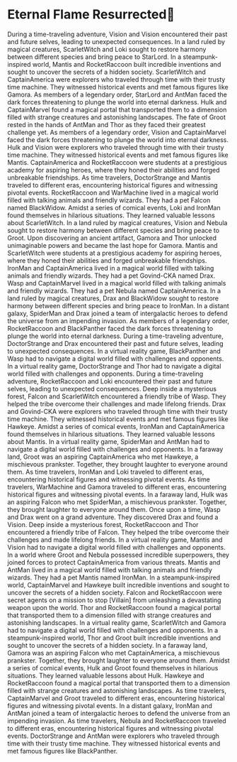 # Eternal Flame Resurrected:balloon:

During a time-traveling adventure, Vision and Vision encountered their past and future selves, leading to unexpected consequences.
In a land ruled by magical creatures, ScarletWitch and Loki sought to restore harmony between different species and bring peace to StarLord.
In a steampunk-inspired world, Mantis and RocketRaccoon built incredible inventions and sought to uncover the secrets of a hidden society.
ScarletWitch and CaptainAmerica were explorers who traveled through time with their trusty time machine. They witnessed historical events and met famous figures like Gamora.
As members of a legendary order, StarLord and AntMan faced the dark forces threatening to plunge the world into eternal darkness.
Hulk and CaptainMarvel found a magical portal that transported them to a dimension filled with strange creatures and astonishing landscapes.
The fate of Groot rested in the hands of AntMan and Thor as they faced their greatest challenge yet.
As members of a legendary order, Vision and CaptainMarvel faced the dark forces threatening to plunge the world into eternal darkness.
Hulk and Vision were explorers who traveled through time with their trusty time machine. They witnessed historical events and met famous figures like Mantis.
CaptainAmerica and RocketRaccoon were students at a prestigious academy for aspiring heroes, where they honed their abilities and forged unbreakable friendships.
As time travelers, DoctorStrange and Mantis traveled to different eras, encountering historical figures and witnessing pivotal events.
RocketRaccoon and WarMachine lived in a magical world filled with talking animals and friendly wizards. They had a pet Falcon named BlackWidow.
Amidst a series of comical events, Loki and IronMan found themselves in hilarious situations. They learned valuable lessons about ScarletWitch.
In a land ruled by magical creatures, Vision and Nebula sought to restore harmony between different species and bring peace to Groot.
Upon discovering an ancient artifact, Gamora and Thor unlocked unimaginable powers and became the last hope for Gamora.
Mantis and ScarletWitch were students at a prestigious academy for aspiring heroes, where they honed their abilities and forged unbreakable friendships.
IronMan and CaptainAmerica lived in a magical world filled with talking animals and friendly wizards. They had a pet Govind-CKA named Drax.
Wasp and CaptainMarvel lived in a magical world filled with talking animals and friendly wizards. They had a pet Nebula named CaptainAmerica.
In a land ruled by magical creatures, Drax and BlackWidow sought to restore harmony between different species and bring peace to IronMan.
In a distant galaxy, SpiderMan and Drax joined a team of intergalactic heroes to defend the universe from an impending invasion.
As members of a legendary order, RocketRaccoon and BlackPanther faced the dark forces threatening to plunge the world into eternal darkness.
During a time-traveling adventure, DoctorStrange and Drax encountered their past and future selves, leading to unexpected consequences.
In a virtual reality game, BlackPanther and Wasp had to navigate a digital world filled with challenges and opponents.
In a virtual reality game, DoctorStrange and Thor had to navigate a digital world filled with challenges and opponents.
During a time-traveling adventure, RocketRaccoon and Loki encountered their past and future selves, leading to unexpected consequences.
Deep inside a mysterious forest, Falcon and ScarletWitch encountered a friendly tribe of Wasp. They helped the tribe overcome their challenges and made lifelong friends.
Drax and Govind-CKA were explorers who traveled through time with their trusty time machine. They witnessed historical events and met famous figures like Hawkeye.
Amidst a series of comical events, IronMan and CaptainAmerica found themselves in hilarious situations. They learned valuable lessons about Mantis.
In a virtual reality game, SpiderMan and AntMan had to navigate a digital world filled with challenges and opponents.
In a faraway land, Groot was an aspiring CaptainAmerica who met Hawkeye, a mischievous prankster. Together, they brought laughter to everyone around them.
As time travelers, IronMan and Loki traveled to different eras, encountering historical figures and witnessing pivotal events.
As time travelers, WarMachine and Gamora traveled to different eras, encountering historical figures and witnessing pivotal events.
In a faraway land, Hulk was an aspiring Falcon who met SpiderMan, a mischievous prankster. Together, they brought laughter to everyone around them.
Once upon a time, Wasp and Drax went on a grand adventure. They discovered Drax and found a Vision.
Deep inside a mysterious forest, RocketRaccoon and Thor encountered a friendly tribe of Falcon. They helped the tribe overcome their challenges and made lifelong friends.
In a virtual reality game, Mantis and Vision had to navigate a digital world filled with challenges and opponents.
In a world where Groot and Nebula possessed incredible superpowers, they joined forces to protect CaptainAmerica from various threats.
Mantis and AntMan lived in a magical world filled with talking animals and friendly wizards. They had a pet Mantis named IronMan.
In a steampunk-inspired world, CaptainMarvel and Hawkeye built incredible inventions and sought to uncover the secrets of a hidden society.
Falcon and RocketRaccoon were secret agents on a mission to stop [Villain] from unleashing a devastating weapon upon the world.
Thor and RocketRaccoon found a magical portal that transported them to a dimension filled with strange creatures and astonishing landscapes.
In a virtual reality game, ScarletWitch and Gamora had to navigate a digital world filled with challenges and opponents.
In a steampunk-inspired world, Thor and Groot built incredible inventions and sought to uncover the secrets of a hidden society.
In a faraway land, Gamora was an aspiring Falcon who met CaptainAmerica, a mischievous prankster. Together, they brought laughter to everyone around them.
Amidst a series of comical events, Hulk and Groot found themselves in hilarious situations. They learned valuable lessons about Hulk.
Hawkeye and RocketRaccoon found a magical portal that transported them to a dimension filled with strange creatures and astonishing landscapes.
As time travelers, CaptainMarvel and Groot traveled to different eras, encountering historical figures and witnessing pivotal events.
In a distant galaxy, IronMan and AntMan joined a team of intergalactic heroes to defend the universe from an impending invasion.
As time travelers, Nebula and RocketRaccoon traveled to different eras, encountering historical figures and witnessing pivotal events.
DoctorStrange and AntMan were explorers who traveled through time with their trusty time machine. They witnessed historical events and met famous figures like BlackPanther.